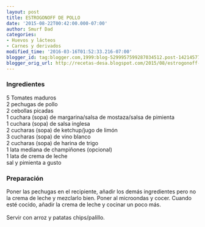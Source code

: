 ```yaml
---
layout: post
title: ESTROGONOFF DE POLLO
date: '2015-08-22T00:42:00.000-07:00'
author: Smurf Dad
categories:
- Huevos y lácteos
- Carnes y derivados
modified_time: '2016-03-16T01:52:33.216-07:00'
blogger_id: tag:blogger.com,1999:blog-5299957599287034512.post-1421457735033584996
blogger_orig_url: http://recetas-desa.blogspot.com/2015/08/estrogonoff-de-pollo.html
---
```


<h3>Ingredientes</h3>5 Tomates maduros<br />2 pechugas de pollo<br />2 cebollas picadas<br />1 cuchara (sopa) de margarina/salsa de mostaza/salsa de pimienta<br />1 cuchara (sopa) de salsa inglesa<br />2 cucharas (sopa) de ketchup/jugo de limón<br />3 cucharas (sopa) de vino blanco<br />2 cucharas (sopa) de harina de trigo<br />1 lata mediana de champiñones (opcional)<br />1 lata de crema de leche<br />sal y pimienta a gusto<br /><h3>Preparación</h3>Poner las pechugas en el recipiente, añadir los demás ingredientes pero no la crema de leche y mezclarlo bien. Poner al microondas y cocer. Cuando esté cocido, añadir la crema de leche y cocinar un poco más.<br /><br />Servir con arroz y patatas chips/palillo.